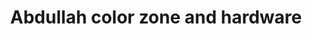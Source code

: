 ---
title: "Abdullah color zone and hardware"
url: /karachi/abdullah-color-zone-and-hardware/
shop: paint
---